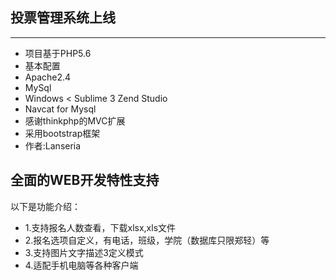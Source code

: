 ﻿## 投票管理系统上线
-------------------
* 项目基于PHP5.6
* 基本配置
* Apache2.4
* MySql
* Windows < Sublime 3 Zend Studio
* Navcat for Mysql
* 感谢thinkphp的MVC扩展
* 采用bootstrap框架
* 作者:Lanseria

## 全面的WEB开发特性支持

以下是功能介绍：
* 1.支持报名人数查看，下载xlsx,xls文件
* 2.报名选项自定义，有电话，班级，学院（数据库只限郑轻）等
* 3.支持图片文字描述3定义模式
* 4.适配手机电脑等各种客户端
